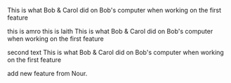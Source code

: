 This is what Bob & Carol did on Bob's computer when working on the first feature

this is amro
this is laith
This is what Bob & Carol did on Bob's computer when working on the first feature

second text This is what Bob & Carol did on Bob's computer when working on the first feature

add new feature from Nour.

